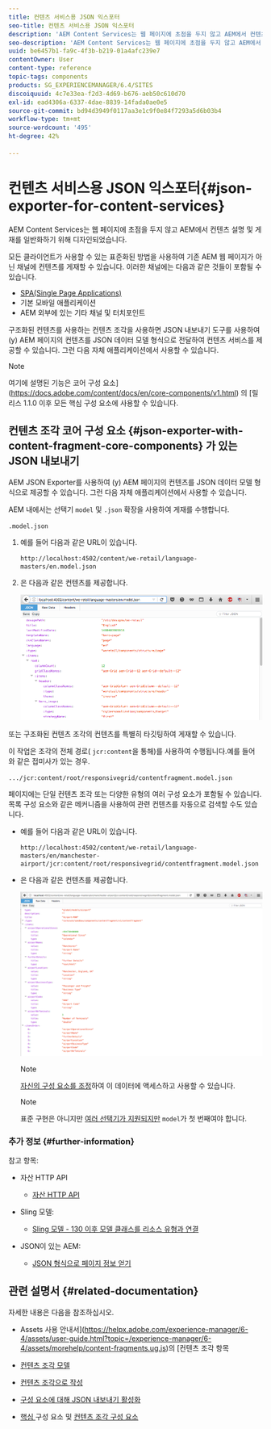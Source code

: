 ```yaml
---
title: 컨텐츠 서비스용 JSON 익스포터
seo-title: 컨텐츠 서비스용 JSON 익스포터
description: 'AEM Content Services는 웹 페이지에 초점을 두지 않고 AEM에서 컨텐츠 설명 및 게재를 일반화하기 위해 디자인되었습니다. 모든 클라이언트가 사용할 수 있는 표준화된 방법을 사용하여 기존 AEM 웹 페이지가 아닌 채널에 컨텐츠를 게재할 수 있습니다. '
seo-description: 'AEM Content Services는 웹 페이지에 초점을 두지 않고 AEM에서 컨텐츠 설명 및 게재를 일반화하기 위해 디자인되었습니다. 모든 클라이언트가 사용할 수 있는 표준화된 방법을 사용하여 기존 AEM 웹 페이지가 아닌 채널에 컨텐츠를 게재할 수 있습니다. '
uuid: be6457b1-fa9c-4f3b-b219-01a4afc239e7
contentOwner: User
content-type: reference
topic-tags: components
products: SG_EXPERIENCEMANAGER/6.4/SITES
discoiquuid: 4c7e33ea-f2d3-4d69-b676-aeb50c610d70
exl-id: ead4306a-6337-4dae-8839-14fada0ae0e5
source-git-commit: bd94d3949f0117aa3e1c9f0e84f7293a5d6b03b4
workflow-type: tm+mt
source-wordcount: '495'
ht-degree: 42%

---
```


# 컨텐츠 서비스용 JSON 익스포터{#json-exporter-for-content-services}

AEM Content Services는 웹 페이지에 초점을 두지 않고 AEM에서 컨텐츠 설명 및 게재를 일반화하기 위해 디자인되었습니다.

모든 클라이언트가 사용할 수 있는 표준화된 방법을 사용하여 기존 AEM 웹 페이지가 아닌 채널에 컨텐츠를 게재할 수 있습니다. 이러한 채널에는 다음과 같은 것들이 포함될 수 있습니다.

* [SPA(Single Page Applications)](spa-walkthrough.md)
* 기본 모바일 애플리케이션
* AEM 외부에 있는 기타 채널 및 터치포인트

구조화된 컨텐츠를 사용하는 컨텐츠 조각을 사용하면 JSON 내보내기 도구를 사용하여 (y) AEM 페이지의 컨텐츠를 JSON 데이터 모델 형식으로 전달하여 컨텐츠 서비스를 제공할 수 있습니다. 그런 다음 자체 애플리케이션에서 사용할 수 있습니다.

>[!NOTE]
>
>여기에 설명된 기능은 코어 구성 요소](https://docs.adobe.com/content/docs/en/core-components/v1.html) 의 [릴리스 1.1.0 이후 모든 핵심 구성 요소에 사용할 수 있습니다.

## 컨텐츠 조각 코어 구성 요소 {#json-exporter-with-content-fragment-core-components} 가 있는 JSON 내보내기

AEM JSON Exporter를 사용하여 (y) AEM 페이지의 컨텐츠를 JSON 데이터 모델 형식으로 제공할 수 있습니다. 그런 다음 자체 애플리케이션에서 사용할 수 있습니다.

AEM 내에서는 선택기 `model` 및 `.json` 확장을 사용하여 게재를 수행합니다.

`.model.json`

1. 예를 들어 다음과 같은 URL이 있습니다.

   ```shell
   http://localhost:4502/content/we-retail/language-masters/en.model.json
   ```

1. 은 다음과 같은 컨텐츠를 제공합니다.

   ![chlimage_1-192](assets/chlimage_1-192.png)

또는 구조화된 컨텐츠 조각의 컨텐츠를 특별히 타깃팅하여 게재할 수 있습니다.

이 작업은 조각의 전체 경로( `jcr:content`을 통해)를 사용하여 수행됩니다.예를 들어 와 같은 접미사가 있는 경우.

`.../jcr:content/root/responsivegrid/contentfragment.model.json`

페이지에는 단일 컨텐츠 조각 또는 다양한 유형의 여러 구성 요소가 포함될 수 있습니다. 목록 구성 요소와 같은 메커니즘을 사용하여 관련 컨텐츠를 자동으로 검색할 수도 있습니다.

* 예를 들어 다음과 같은 URL이 있습니다.

   ```shell
   http://localhost:4502/content/we-retail/language-masters/en/manchester-airport/jcr:content/root/responsivegrid/contentfragment.model.json
   ```

* 은 다음과 같은 컨텐츠를 제공합니다.

   ![chlimage_1-193](assets/chlimage_1-193.png)

   >[!NOTE]
   >
   >[자신의 구성 요소를 조정](/help/sites-developing/json-exporter-components.md)하여 이 데이터에 액세스하고 사용할 수 있습니다.

   >[!NOTE]
   >
   >표준 구현은 아니지만 [여러 선택기가 지원되지만](json-exporter-components.md#multiple-selectors) `model`가 첫 번째여야 합니다.

### 추가 정보 {#further-information}

참고 항목:

* 자산 HTTP API

   * [자산 HTTP API](/help/assets/mac-api-assets.md)

* Sling 모델:

   * [Sling 모델 - 130 이후 모델 클래스를 리소스 유형과 연결](https://sling.apache.org/documentation/bundles/models.html#associating-a-model-class-with-a-resource-type-since-130)

* JSON이 있는 AEM:

   * [JSON 형식으로 페이지 정보 얻기](/help/sites-developing/pageinfo.md)

## 관련 설명서 {#related-documentation}

자세한 내용은 다음을 참조하십시오.

* Assets 사용 안내서](https://helpx.adobe.com/experience-manager/6-4/assets/user-guide.html?topic=/experience-manager/6-4/assets/morehelp/content-fragments.ug.js)의 [컨텐츠 조각 항목

* [컨텐츠 조각 모델](/help/assets/content-fragments-models.md)
* [컨텐츠 조각으로 작성](/help/sites-authoring/content-fragments.md)
* [구성 요소에 대해 JSON 내보내기 활성화](/help/sites-developing/json-exporter-components.md)

* [핵심 ](https://docs.adobe.com/content/help/ko-KR/experience-manager-core-components/using/introduction.html) 구성 요소 및  [컨텐츠 조각 구성 요소](https://helpx.adobe.com/experience-manager/core-components/using/content-fragment-component.html)
